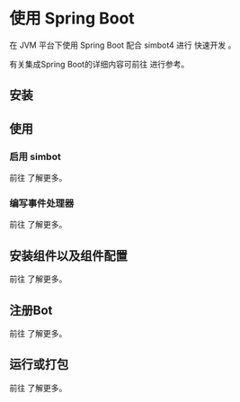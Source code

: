 # 使用 Spring Boot

<tldr>

在 JVM 平台下使用 Spring Boot 配合 simbot4 进行
<control>快速开发</control> 。

</tldr>

<note title="更多信息">
有关集成Spring Boot的详细内容可前往
<b><a href="Spring-Boot.md"></a></b> 
进行参考。
</note>

## 安装

<include from="Spring-Boot.md" element-id="install-spring"></include>

## 使用
### 启用 simbot

前往
<a href="Spring-Boot.md#启用-simbot"></a>
了解更多。

### 编写事件处理器

前往 
<a href="Spring-Boot.md#编写事件处理器"></a>
了解更多。

## 安装组件以及组件配置

前往
<a href="Spring-Boot.md#安装组件以及组件配置"></a>
了解更多。

## 注册Bot

前往
<a href="Spring-Boot.md#注册bot"></a>
了解更多。

## 运行或打包

前往
<a href="Spring-Boot.md#运行或打包"></a>
了解更多。

[spring.start]: https://start.spring.io
